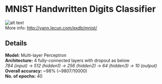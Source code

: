 # MNIST Handwritten Digits Classifier
![alt text](https://upload.wikimedia.org/wikipedia/commons/2/27/MnistExamples.png)
<br>
More info: http://yann.lecun.com/exdb/mnist/
## Details
<b>Model:</b> Multi-layer Perceptron
<br>
<b>Architecture:</b> 4 fully-connected layers with dropout as below
<br>
<i>784 (input) -> 512 (hidden1) -> 256 (hidden2) -> 64 (hidden3) -> 10 (output)</i>
<br>
<b>Overall accuracy:</b> ~98% (~9807/10000)
<br>
<b>No. of epochs:</b> 40
